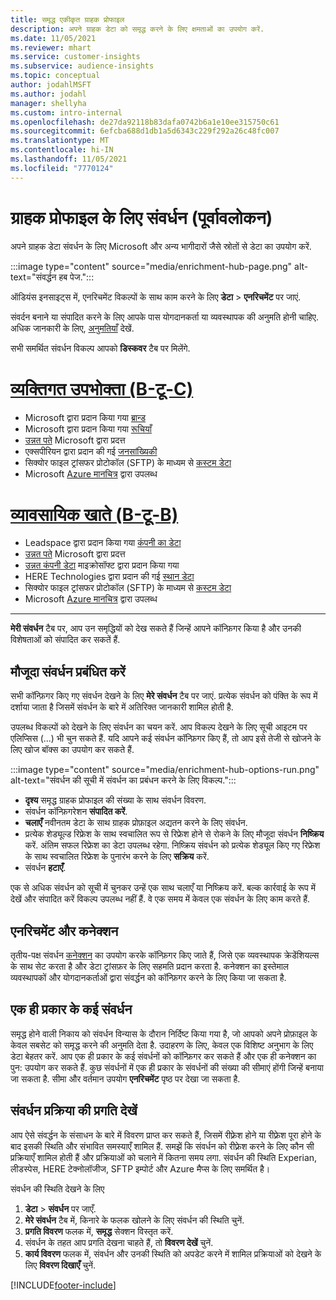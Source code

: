 ```yaml
---
title: समृद्ध एकीकृत ग्राहक प्रोफाइल
description: अपने ग्राहक डेटा को समृद्ध करने के लिए क्षमताओं का उपयोग करें.
ms.date: 11/05/2021
ms.reviewer: mhart
ms.service: customer-insights
ms.subservice: audience-insights
ms.topic: conceptual
author: jodahlMSFT
ms.author: jodahl
manager: shellyha
ms.custom: intro-internal
ms.openlocfilehash: de27da92118b83dafa0742b6a1e10ee315750c61
ms.sourcegitcommit: 6efcba688d1db1a5d6343c229f292a26c48fc007
ms.translationtype: MT
ms.contentlocale: hi-IN
ms.lasthandoff: 11/05/2021
ms.locfileid: "7770124"
---
```

# <a name="enrichment-for-customer-profiles-preview"></a>ग्राहक प्रोफाइल के लिए संवर्धन (पूर्वावलोकन)

अपने ग्राहक डेटा संवर्धन के लिए Microsoft और अन्य भागीदारों जैसे स्रोतों से डेटा का उपयोग करें.

:::image type="content" source="media/enrichment-hub-page.png" alt-text="संवर्द्धन हब पेज.":::

ऑडियंस इनसाइट्स में, एनरिचमेंट विकल्पों के साथ काम करने के लिए **डेटा** > **एनरिचमेंट** पर जाएं.  

संवर्दन बनाने या संपादित करने के लिए आपके पास योगदानकर्ता या व्यवस्थापक की अनुमति होनी चाहिए. अधिक जानकारी के लिए, [अनुमतियाँ](permissions.md) देखें.

सभी समर्थित संवर्धन विकल्प आपको **डिस्कवर** टैब पर मिलेंगे.

# <a name="individual-consumers-b-to-c"></a>[व्यक्तिगत उपभोक्ता (B-टू-C)](#tab/b2c)

- Microsoft द्वारा प्रदान किया गया [ब्रान्ड](enrichment-microsoft.md)
- Microsoft द्वारा प्रदान किया गया [रूचियाँ](enrichment-microsoft.md)
- [उन्नत पते](enrichment-enhanced-addresses.md) Microsoft द्वारा प्रदत्त 
- एक्सपीरियन द्वारा प्रदान की गई [जनसांख्यिकी](enrichment-experian.md)
- सिक्योर फाइल ट्रांसफर प्रोटोकॉल (SFTP) के माध्यम से [कस्टम डेटा](enrichment-SFTP-custom-import.md) 
- Microsoft [Azure मानचित्र](enrichment-azure-maps.md) द्वारा उपलब्ध

# <a name="business-accounts-b-to-b"></a>[व्यावसायिक खाते (B-टू-B)](#tab/b2b)

- Leadspace द्वारा प्रदान किया गया [कंपनी का डेटा](enrichment-leadspace.md)
- [उन्नत पते](enrichment-enhanced-addresses.md) Microsoft द्वारा प्रदत्त 
- [उन्नत कंपनी डेटा](enrichment-enhanced-company-data.md) माइक्रोसॉफ्ट द्वारा प्रदान किया गया
- HERE Technologies द्वारा प्रदान की गई [स्थान डेटा](enrichment-here.md) 
- सिक्योर फाइल ट्रांसफर प्रोटोकॉल (SFTP) के माध्यम से [कस्टम डेटा](enrichment-SFTP-custom-import.md) 
- Microsoft [Azure मानचित्र](enrichment-azure-maps.md) द्वारा उपलब्ध

---

**मेरी संवर्धन** टैब पर, आप उन समृद्धियों को देख सकते हैं जिन्हें आपने कॉन्फ़िगर किया है और उनकी विशेषताओं को संपादित कर सकतें हैं.

## <a name="manage-existing-enrichments"></a>मौजूदा संवर्धन प्रबंधित करें

सभी कॉन्फ़िगर किए गए संवर्धन देखने के लिए **मेरे संवर्धन** टैब पर जाएं. प्रत्येक संवर्धन को पंक्ति के रूप में दर्शाया जाता है जिसमें संवर्धन के बारे में अतिरिक्त जानकारी शामिल होती है.

उपलब्ध विकल्पों को देखने के लिए संवर्धन का चयन करें. आप विकल्प देखने के लिए सूची आइटम पर एलिप्सिस (...) भी चुन सकते हैं. यदि आपने कई संवर्धन कॉन्फ़िगर किए हैं, तो आप इसे तेजी से खोजने के लिए खोज बॉक्स का उपयोग कर सकते हैं.

:::image type="content" source="media/enrichment-hub-options-run.png" alt-text="संवर्धन की सूची में संवर्धन का प्रबंधन करने के लिए विकल्प.":::

- **दृश्य** समृद्ध ग्राहक प्रोफाइल की संख्या के साथ संवर्धन विवरण.
- संवर्धन कॉन्फ़िगरेशन **संपादित करें**.
- **चलाएँ** नवीनतम डेटा के साथ ग्राहक प्रोफ़ाइल अद्यतन करने के लिए संवर्धन.
- प्रत्येक शेड्यूल्ड रिफ्रेश के साथ स्वचालित रूप से रिफ्रेश होने से रोकने के लिए मौजूदा संवर्धन **निष्क्रिय** करें. अंतिम सफल रिफ्रेश का डेटा उपलब्ध रहेगा. निष्क्रिय संवर्धन को प्रत्येक शेड्यूल किए गए रिफ्रेश के साथ स्वचालित रिफ्रेश के पुनारंभ करने के लिए **सक्रिय** करें.
- संवर्धन **हटाएँ**.

एक से अधिक संवर्धन को सूची में चुनकर उन्हें एक साथ चलाएँ या निष्क्रिय करें. बल्क कार्रवाई के रूप में देखें और संपादित करें विकल्प उपलब्ध नहीं हैं. वे एक समय में केवल एक संवर्धन के लिए काम करते हैं.

## <a name="enrichments-and-connections"></a>एनरिचमेंट और कनेक्शन

तृतीय-पक्ष संवर्धन [कनेक्शन](connections.md) का उपयोग करके कॉन्फ़िगर किए जाते हैं, जिसे एक व्यवस्थापक क्रेडेंशियल्स के साथ सेट करता है और डेटा ट्रांसफ़र के लिए सहमति प्रदान करता है. कनेक्शन का इस्तेमाल व्यवस्थापकों और योगदानकर्ताओं द्वारा संवर्द्धन को कॉन्फ़िगर करने के लिए किया जा सकता है.  

## <a name="multiple-enrichments-of-the-same-type"></a>एक ही प्रकार के कई संवर्धन

समृद्ध होने वाली निकाय को संवर्धन विन्यास के दौरान निर्दिष्ट किया गया है, जो आपको अपने प्रोफ़ाइल के केवल सबसेट को समृद्ध करने की अनुमति देता है. उदाहरण के लिए, केवल एक विशिष्ट अनुभाग के लिए डेटा बेहतर करें. आप एक ही प्रकार के कई संवर्धनों को कॉन्फ़िगर कर सकते हैं और एक ही कनेक्शन का पुन: उपयोग कर सकते हैं. कुछ संवर्धनों में एक ही प्रकार के संवर्धनों की संख्या की सीमाएं होंगी जिन्हें बनाया जा सकता है. सीमा और वर्तमान उपयोग **एनरिचमेंट** पृष्ठ पर देखा जा सकता है.

## <a name="see-the-progress-of-the-enrichment-process"></a>संवर्धन प्रक्रिया की प्रगति देखें

आप ऐसे संवर्द्धन के संसाधन के बारे में विवरण प्राप्त कर सकते हैं, जिसमें रीफ़्रेश होने या रीफ़्रेश पूरा होने के बाद इसकी स्थिति और संभावित समस्याएँ शामिल हैं. समझें कि संवर्धन को रीफ़्रेश करने के लिए कौन सी प्रक्रियाएँ शामिल होती हैं और प्रक्रियाओं को चलाने में कितना समय लगा. संवर्धन की स्थिति Experian, लीडस्पेस, HERE टेक्नोलॉजीज, SFTP इम्पोर्ट और Azure मैप्स के लिए समर्थित है।

संवर्धन की स्थिति देखने के लिए

1. **डेटा** > **संवर्धन** पर जाएँ. 
1. **मेरे संवर्धन** टैब में, किनारे के फलक खोलने के लिए संवर्धन की स्थिति चुनें. 
1. **प्रगति विवरण** फलक में, **समृद्ध** सेक्शन विस्तृत करें. 
1. संवर्धन के तहत आप प्रगति देखना चाहते हैं, तो **विवरण देखें** चुनें. 
1. **कार्य विवरण** फलक में, संवर्धन और उनकी स्थिति को अपडेट करने में शामिल प्रक्रियाओं को देखने के लिए **विवरण दिखाएँ** चुनें. 

[!INCLUDE[footer-include](../includes/footer-banner.md)]
